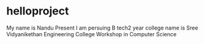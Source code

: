 # helloproject
My name is Nandu
Present I am persuing B tech2 year
college name is Sree Vidyanikethan Engineering College
Workshop in Computer Science
